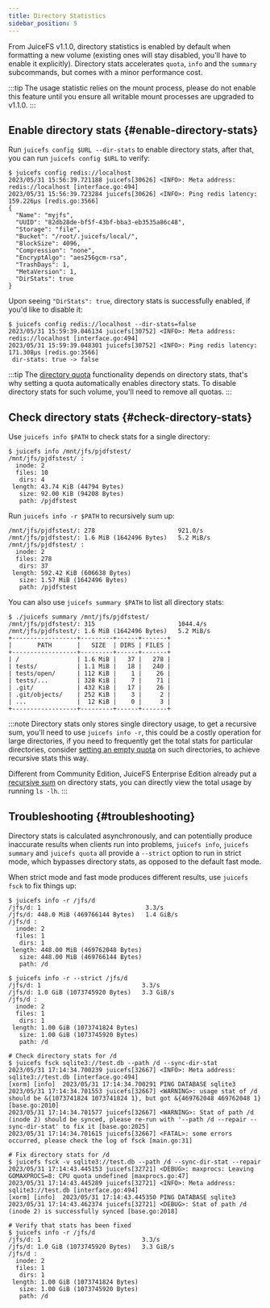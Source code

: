 ```yaml
---
title: Directory Statistics
sidebar_position: 5
---
```


From JuiceFS v1.1.0, directory statistics is enabled by default when formatting a new volume (existing ones will stay disabled, you'll have to enable it explicitly). Directory stats accelerates `quota`, `info` and the `summary` subcommands, but comes with a minor performance cost.

:::tip
The usage statistic relies on the mount process, please do not enable this feature until you ensure all writable mount processes are upgraded to v1.1.0.
:::


## Enable directory stats {#enable-directory-stats}

Run `juicefs config $URL --dir-stats` to enable directory stats, after that, you can run `juicefs config $URL` to verify:

```shell
$ juicefs config redis://localhost
2023/05/31 15:56:39.721188 juicefs[30626] <INFO>: Meta address: redis://localhost [interface.go:494]
2023/05/31 15:56:39.723284 juicefs[30626] <INFO>: Ping redis latency: 159.226µs [redis.go:3566]
{
  "Name": "myjfs",
  "UUID": "82db28de-bf5f-43bf-bba3-eb3535a86c48",
  "Storage": "file",
  "Bucket": "/root/.juicefs/local/",
  "BlockSize": 4096,
  "Compression": "none",
  "EncryptAlgo": "aes256gcm-rsa",
  "TrashDays": 1,
  "MetaVersion": 1,
  "DirStats": true
}
```

Upon seeing `"DirStats": true`, directory stats is successfully enabled, if you'd like to disable it:

```shell
$ juicefs config redis://localhost --dir-stats=false
2023/05/31 15:59:39.046134 juicefs[30752] <INFO>: Meta address: redis://localhost [interface.go:494]
2023/05/31 15:59:39.048301 juicefs[30752] <INFO>: Ping redis latency: 171.308µs [redis.go:3566]
 dir-stats: true -> false
```

:::tip
The [directory quota](./quota.md#directory-quota) functionality depends on directory stats, that's why setting a quota automatically enables directory stats. To disable directory stats for such volume, you'll need to remove all quotas.
:::

## Check directory stats {#check-directory-stats}

Use `juicefs info $PATH` to check stats for a single directory:

```shell
$ juicefs info /mnt/jfs/pjdfstest/
/mnt/jfs/pjdfstest/ :
  inode: 2
  files: 10
   dirs: 4
 length: 43.74 KiB (44794 Bytes)
   size: 92.00 KiB (94208 Bytes)
   path: /pjdfstest
```

Run `juicefs info -r $PATH` to recursively sum up:

```shell
/mnt/jfs/pjdfstest/: 278                       921.0/s
/mnt/jfs/pjdfstest/: 1.6 MiB (1642496 Bytes)   5.2 MiB/s
/mnt/jfs/pjdfstest/ :
  inode: 2
  files: 278
   dirs: 37
 length: 592.42 KiB (606638 Bytes)
   size: 1.57 MiB (1642496 Bytes)
   path: /pjdfstest
```

You can also use `juicefs summary $PATH` to list all directory stats:

```shell
$ ./juicefs summary /mnt/jfs/pjdfstest/
/mnt/jfs/pjdfstest/: 315                       1044.4/s
/mnt/jfs/pjdfstest/: 1.6 MiB (1642496 Bytes)   5.2 MiB/s
+------------------+---------+------+-------+
|       PATH       |   SIZE  | DIRS | FILES |
+------------------+---------+------+-------+
| /                | 1.6 MiB |   37 |   278 |
| tests/           | 1.1 MiB |   18 |   240 |
| tests/open/      | 112 KiB |    1 |    26 |
| tests/...        | 328 KiB |    7 |    71 |
| .git/            | 432 KiB |   17 |    26 |
| .git/objects/    | 252 KiB |    3 |     2 |
| ...              |  12 KiB |    0 |     3 |
+------------------+---------+------+-------+
```

:::note
Directory stats only stores single directory usage, to get a recursive sum, you'll need to use `juicefs info -r`, this could be a costly operation for large directories, if you need to frequently get the total stats for particular directories, consider [setting an empty quota](./quota.md#limit-capacity-and-inodes-of-directory) on such directories, to achieve recursive stats this way.

Different from Community Edition, JuiceFS Enterprise Edition already put a [recursive sum](/docs/cloud/guide/view_storage_usage) on directory stats, you can directly view the total usage by running `ls -lh`.
:::

## Troubleshooting {#troubleshooting}

Directory stats is calculated asynchronously, and can potentially produce inaccurate results when clients run into problems, `juicefs info`, `juicefs summary` and `juicefs quota` all provide a `--strict` option to run in strict mode, which bypasses directory stats, as opposed to the default fast mode.

When strict mode and fast mode produces different results, use `juicefs fsck` to fix things up:

```shell
$ juicefs info -r /jfs/d
/jfs/d: 1                             3.3/s
/jfs/d: 448.0 MiB (469766144 Bytes)   1.4 GiB/s
/jfs/d :
  inode: 2
  files: 1
   dirs: 1
 length: 448.00 MiB (469762048 Bytes)
   size: 448.00 MiB (469766144 Bytes)
   path: /d

$ juicefs info -r --strict /jfs/d
/jfs/d: 1                            3.3/s
/jfs/d: 1.0 GiB (1073745920 Bytes)   3.3 GiB/s
/jfs/d :
  inode: 2
  files: 1
   dirs: 1
 length: 1.00 GiB (1073741824 Bytes)
   size: 1.00 GiB (1073745920 Bytes)
   path: /d

# Check directory stats for /d
$ juicefs fsck sqlite3://test.db --path /d --sync-dir-stat
2023/05/31 17:14:34.700239 juicefs[32667] <INFO>: Meta address: sqlite3://test.db [interface.go:494]
[xorm] [info]  2023/05/31 17:14:34.700291 PING DATABASE sqlite3
2023/05/31 17:14:34.701553 juicefs[32667] <WARNING>: usage stat of /d should be &{1073741824 1073741824 1}, but got &{469762048 469762048 1} [base.go:2010]
2023/05/31 17:14:34.701577 juicefs[32667] <WARNING>: Stat of path /d (inode 2) should be synced, please re-run with '--path /d --repair --sync-dir-stat' to fix it [base.go:2025]
2023/05/31 17:14:34.701615 juicefs[32667] <FATAL>: some errors occurred, please check the log of fsck [main.go:31]

# Fix directory stats for /d
$ juicefs fsck -v sqlite3://test.db --path /d --sync-dir-stat --repair
2023/05/31 17:14:43.445153 juicefs[32721] <DEBUG>: maxprocs: Leaving GOMAXPROCS=8: CPU quota undefined [maxprocs.go:47]
2023/05/31 17:14:43.445289 juicefs[32721] <INFO>: Meta address: sqlite3://test.db [interface.go:494]
[xorm] [info]  2023/05/31 17:14:43.445350 PING DATABASE sqlite3
2023/05/31 17:14:43.462374 juicefs[32721] <DEBUG>: Stat of path /d (inode 2) is successfully synced [base.go:2018]

# Verify that stats has been fixed
$ juicefs info -r /jfs/d
/jfs/d: 1                            3.3/s
/jfs/d: 1.0 GiB (1073745920 Bytes)   3.3 GiB/s
/jfs/d :
  inode: 2
  files: 1
   dirs: 1
 length: 1.00 GiB (1073741824 Bytes)
   size: 1.00 GiB (1073745920 Bytes)
   path: /d
```
